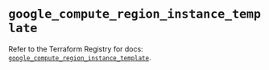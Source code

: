 # `google_compute_region_instance_template`

Refer to the Terraform Registry for docs: [`google_compute_region_instance_template`](https://registry.terraform.io/providers/hashicorp/google-beta/6.18.1/docs/resources/google_compute_region_instance_template).
